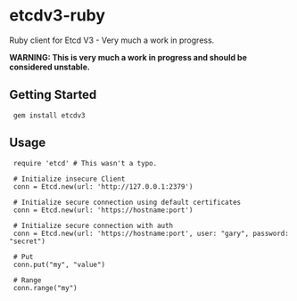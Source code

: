 # etcdv3-ruby

Ruby client for Etcd V3 - Very much a work in progress.

**WARNING: This is very much a work in progress and should be considered unstable.**

## Getting Started

     gem install etcdv3

## Usage

     require 'etcd' # This wasn't a typo.

     # Initialize insecure Client
     conn = Etcd.new(url: 'http://127.0.0.1:2379')

     # Initialize secure connection using default certificates
     conn = Etcd.new(url: 'https://hostname:port')

     # Initialize secure connection with auth
     conn = Etcd.new(url: 'https://hostname:port', user: "gary", password: "secret")

     # Put
     conn.put("my", "value")

     # Range
     conn.range("my")
